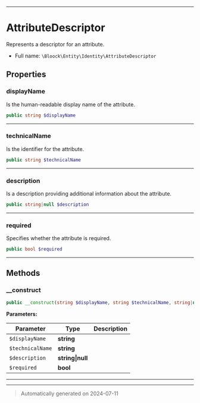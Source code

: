 ***

# AttributeDescriptor

Represents a descriptor for an attribute.



* Full name: `\Bloock\Entity\Identity\AttributeDescriptor`



## Properties


### displayName

Is the human-readable display name of the attribute.

```php
public string $displayName
```






***

### technicalName

Is the identifier for the attribute.

```php
public string $technicalName
```






***

### description

Is a description providing additional information about the attribute.

```php
public string|null $description
```






***

### required

Specifies whether the attribute is required.

```php
public bool $required
```






***

## Methods


### __construct



```php
public __construct(string $displayName, string $technicalName, string|null $description, bool $required): mixed
```








**Parameters:**

| Parameter | Type | Description |
|-----------|------|-------------|
| `$displayName` | **string** |  |
| `$technicalName` | **string** |  |
| `$description` | **string&#124;null** |  |
| `$required` | **bool** |  |





***


***
> Automatically generated on 2024-07-11
